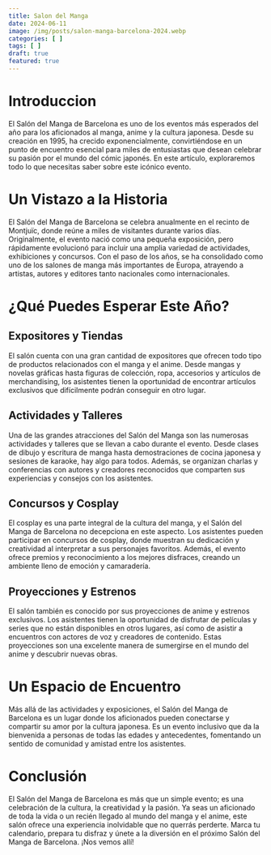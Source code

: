 ```yaml
---
title: Salon del Manga
date: 2024-06-11
image: /img/posts/salon-manga-barcelona-2024.webp
categories: [ ]
tags: [ ]
draft: true
featured: true
---
```


# Introduccion

El Salón del Manga de Barcelona es uno de los eventos más esperados del año para los aficionados al manga, anime y la cultura japonesa. Desde su creación en 1995, ha crecido exponencialmente, convirtiéndose en un punto de encuentro esencial para miles de entusiastas que desean celebrar su pasión por el mundo del cómic japonés. En este artículo, exploraremos todo lo que necesitas saber sobre este icónico evento.

# Un Vistazo a la Historia

El Salón del Manga de Barcelona se celebra anualmente en el recinto de Montjuïc, donde reúne a miles de visitantes durante varios días. Originalmente, el evento nació como una pequeña exposición, pero rápidamente evolucionó para incluir una amplia variedad de actividades, exhibiciones y concursos. Con el paso de los años, se ha consolidado como uno de los salones de manga más importantes de Europa, atrayendo a artistas, autores y editores tanto nacionales como internacionales.

# ¿Qué Puedes Esperar Este Año?

## Expositores y Tiendas

El salón cuenta con una gran cantidad de expositores que ofrecen todo tipo de productos relacionados con el manga y el anime. Desde mangas y novelas gráficas hasta figuras de colección, ropa, accesorios y artículos de merchandising, los asistentes tienen la oportunidad de encontrar artículos exclusivos que difícilmente podrán conseguir en otro lugar.

## Actividades y Talleres

Una de las grandes atracciones del Salón del Manga son las numerosas actividades y talleres que se llevan a cabo durante el evento. Desde clases de dibujo y escritura de manga hasta demostraciones de cocina japonesa y sesiones de karaoke, hay algo para todos. Además, se organizan charlas y conferencias con autores y creadores reconocidos que comparten sus experiencias y consejos con los asistentes.

## Concursos y Cosplay

El cosplay es una parte integral de la cultura del manga, y el Salón del Manga de Barcelona no decepciona en este aspecto. Los asistentes pueden participar en concursos de cosplay, donde muestran su dedicación y creatividad al interpretar a sus personajes favoritos. Además, el evento ofrece premios y reconocimiento a los mejores disfraces, creando un ambiente lleno de emoción y camaradería.

## Proyecciones y Estrenos

El salón también es conocido por sus proyecciones de anime y estrenos exclusivos. Los asistentes tienen la oportunidad de disfrutar de películas y series que no están disponibles en otros lugares, así como de asistir a encuentros con actores de voz y creadores de contenido. Estas proyecciones son una excelente manera de sumergirse en el mundo del anime y descubrir nuevas obras.

# Un Espacio de Encuentro

Más allá de las actividades y exposiciones, el Salón del Manga de Barcelona es un lugar donde los aficionados pueden conectarse y compartir su amor por la cultura japonesa. Es un evento inclusivo que da la bienvenida a personas de todas las edades y antecedentes, fomentando un sentido de comunidad y amistad entre los asistentes.

# Conclusión

El Salón del Manga de Barcelona es más que un simple evento; es una celebración de la cultura, la creatividad y la pasión. Ya seas un aficionado de toda la vida o un recién llegado al mundo del manga y el anime, este salón ofrece una experiencia inolvidable que no querrás perderte. Marca tu calendario, prepara tu disfraz y únete a la diversión en el próximo Salón del Manga de Barcelona. ¡Nos vemos allí!



